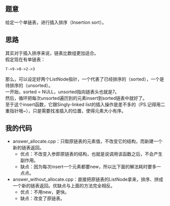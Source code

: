 ## 题意

给定一个单链表，进行插入排序（Insertion sort）。

## 思路

其实对于插入排序来说，链表比数组更加适合。  
假定现在有单链表：
```
7->9->8->2->3
```
那么，可以设定好两个ListNode指针，一个代表了已经排序的（sorted），一个是待排序的（unsorted）。  
一开始，sorted = NULL，unsorted指向链表头也就是7。  
然后，循环把每次unsorted遍历到的元素insert到sorted链表中就好了。  
至于这个insert函数，它跟Singly-linked list的插入操作是差不多的（PS.记得用二重指针哦~），只是需要找准插入的位置，使得元素大小有序。  
## 我的代码

* answer_allocate.cpp：只取原链表的元素值，不改变它的结构，而新建一个新的链表返回。
  * 优点：不改变入参即原链表的结构，也就是说调用该函数之后，不会产生副作用。
  * 缺点：因为每次insert一个元素都要new，所以比下面的解法耗时要多一点点。
* answer_without_allocate.cpp：直接把原链表的ListNode拿来，排序、拼成一个新的链表返回。优缺点与上面的方法完全相反。
  * 优点：不用new，更快。
  * 缺点：改变了原链表。